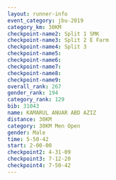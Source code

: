 ```yaml
---
layout: runner-info 
event_category: jbu-2019 
category_km: 30KM 
checkpoint-name2: Split 1 SMK 
checkpoint-name3: Split 2 E Farm 
checkpoint-name4: Split 3 
checkpoint-name5: 
checkpoint-name6: 
checkpoint-name7: 
checkpoint-name8: 
checkpoint-name9: 
overall_rank: 267
gender_rank: 194
category_rank: 129
bib: 31043
name: KAMARUL ANUAR ABD AZIZ
distance: 30KM
category: 30KM Men Open
gender: Male
time: 5-50-42
start: 2-00-00
checkpoint2: 4-31-09
checkpoint3: 7-12-20
checkpoint4: 7-50-42
---
```

